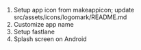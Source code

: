 1. Setup app icon from makeappicon; update src/assets/icons/logomark/README.md
2. Customize app name
3. Setup fastlane
4. Splash screen on Android